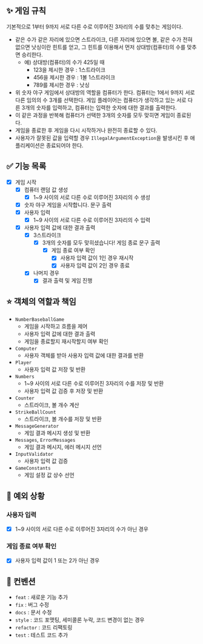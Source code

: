 ## ✨ 게임 규칙

기본적으로 1부터 9까지 서로 다른 수로 이루어진 3자리의 수를 맞추는 게임이다.

- 같은 수가 같은 자리에 있으면 스트라이크, 다른 자리에 있으면 볼, 같은 수가 전혀 없으면 낫싱이란 힌트를 얻고, 그 힌트를 이용해서 먼저 상대방(컴퓨터)의 수를 맞추면 승리한다.
    - 예) 상대방(컴퓨터)의 수가 425일 때
        - 123을 제시한 경우 : 1스트라이크
        - 456을 제시한 경우 : 1볼 1스트라이크
        - 789를 제시한 경우 : 낫싱
- 위 숫자 야구 게임에서 상대방의 역할을 컴퓨터가 한다. 컴퓨터는 1에서 9까지 서로 다른 임의의 수 3개를 선택한다. 게임 플레이어는 컴퓨터가 생각하고 있는 서로 다른 3개의 숫자를 입력하고, 컴퓨터는 입력한 숫자에 대한
  결과를 출력한다.
- 이 같은 과정을 반복해 컴퓨터가 선택한 3개의 숫자를 모두 맞히면 게임이 종료된다.
- 게임을 종료한 후 게임을 다시 시작하거나 완전히 종료할 수 있다.
- 사용자가 잘못된 값을 입력할 경우 `IllegalArgumentException`을 발생시킨 후 애플리케이션은 종료되어야 한다.

## ✅ 기능 목록

- [x] 게임 시작
    - [X] 컴퓨터 랜덤 값 생성
        - [X] 1~9 사이의 서로 다른 수로 이루어진 3자리의 수 생성
    - [X] 숫자 야구 게임을 시작합니다. 문구 출력
    - [X] 사용자 입력
        - [X] 1~9 사이의 서로 다른 수로 이루어진 3자리의 수 입력
    - [X] 사용자 입력 값에 대한 결과 출력
        - [X] 3스트라이크
          - [X] 3개의 숫자를 모두 맞히셨습니다! 게임 종료 문구 출력
            - [X] 게임 종료 여부 확인
                - [X] 사용자 입력 값이 1인 경우 재시작
                - [X] 사용자 입력 값이 2인 경우 종료
        - [X] 나머지 경우
          - [X] 결과 출력 및 게임 진행

## ⭐ 객체의 역할과 책임

- `NumberBaseballGame`
    - 게임을 시작하고 흐름을 제어
    - 사용자 입력 값에 대한 결과 출력
    - 게임을 종료할지 재시작할지 여부 확인
- `Computer`
    - 사용자 객체를 받아 사용자 입력 값에 대한 결과를 반환
- `Player`
    - 사용자 입력 값 저장 및 반환
- `Numbers`
    - 1~9 사이의 서로 다른 수로 이루어진 3자리의 수를 저장 및 반환
    - 사용자 입력 값 검증 후 저장 및 반환
- `Counter`
    - 스트라이크, 볼 개수 계산
- `StrikeBallCount`
    - 스트라이크, 볼 개수를 저장 및 반환
- `MessageGenerator`
    - 게임 결과 메시지 생성 및 반환
- `Messages`, `ErrorMessages`
    - 게임 결과 메시지, 에러 메시지 선언
- `InputValidator`
    - 사용자 입력 값 검증
- `GameConstants`
    - 게임 설정 값 상수 선언

## 🚨 예외 상황

### 사용자 입력
- [X] 1~9 사이의 서로 다른 수로 이루어진 3자리의 수가 아닌 경우

### 게임 종료 여부 확인
- [X] 사용자 입력 값이 1 또는 2가 아닌 경우

## 📝 컨벤션

- `feat` : 새로운 기능 추가
- `fix` : 버그 수정
- `docs` : 문서 수정
- `style` : 코드 포맷팅, 세미콜론 누락, 코드 변경이 없는 경우
- `refactor` : 코드 리팩토링
- `test` : 테스트 코드 추가